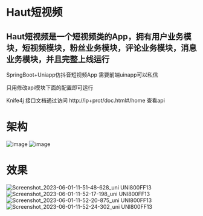 # Haut短视频
## Haut短视频是一个短视频类的App，拥有用户业务模块，短视频模块，粉丝业务模块，评论业务模块，消息业务模块，并且完整上线运行
SpringBoot+Uniapp仿抖音短视频App
需要前端uinapp可以私信

只用修改api模块下面的配置即可运行

Knife4j 接口文档通过访问 http://ip+prot/doc.html#/home 查看api
# 架构
![image](https://github.com/vercen/douyin_dome/assets/70558042/460d308a-0b6b-4918-a443-d2a6bf77e2dd)
![image](https://github.com/vercen/douyin_dome/assets/70558042/50b63912-39b0-4095-8c94-a731f59cb78b)

# 效果

![Screenshot_2023-06-01-11-51-48-628_uni UNI800FF13](https://github.com/vercen/douyin_dome/assets/70558042/60a656c8-6492-4d23-b569-7c8810ba507b)
![Screenshot_2023-06-01-11-52-17-198_uni UNI800FF13](https://github.com/vercen/douyin_dome/assets/70558042/63656269-ab10-4064-9b43-0e703a3d70b5)
![Screenshot_2023-06-01-11-52-20-875_uni UNI800FF13](https://github.com/vercen/douyin_dome/assets/70558042/9bd20a3c-2774-4a21-b0c1-b8a4945e2273)
![Screenshot_2023-06-01-11-52-24-302_uni UNI800FF13](https://github.com/vercen/douyin_dome/assets/70558042/118a8284-a64b-48f9-9caa-47308ec1c532)

